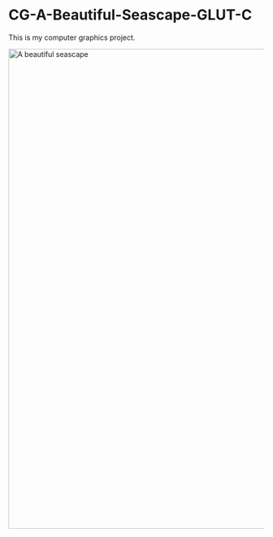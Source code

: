 # CG-A-Beautiful-Seascape-GLUT-C
This is my computer graphics project.

<img width="945" alt="A beautiful seascape" src="https://user-images.githubusercontent.com/78270149/147034933-122d982d-f179-40d5-b7be-18719aba8999.png">
